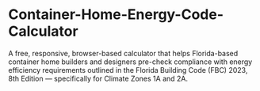 # Container-Home-Energy-Code-Calculator
A free, responsive, browser-based calculator that helps Florida-based container home builders and designers pre-check compliance with energy efficiency requirements outlined in the Florida Building Code (FBC) 2023, 8th Edition — specifically for Climate Zones 1A and 2A.
